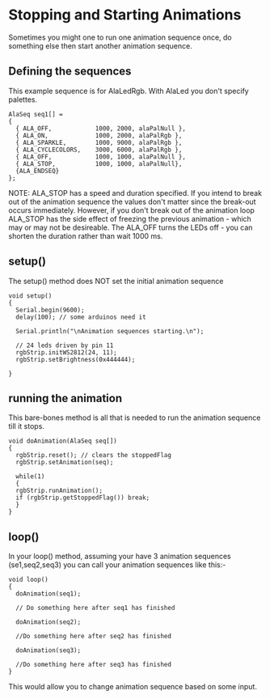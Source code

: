 # Stopping and Starting Animations

Sometimes you might one to run one animation sequence once, do something else then start another animation sequence.


## Defining the sequences

This example sequence is for AlaLedRgb. With AlaLed you don't specify palettes.

```
AlaSeq seq1[] = 
{ 
  { ALA_OFF,            1000, 2000, alaPalNull }, 
  { ALA_ON,             1000, 2000, alaPalRgb }, 
  { ALA_SPARKLE,        1000, 9000, alaPalRgb }, 
  { ALA_CYCLECOLORS,    3000, 6000, alaPalRgb }, 
  { ALA_OFF,            1000, 1000, alaPalNull }, 
  { ALA_STOP,           1000, 1000, alaPalNull}, 
  {ALA_ENDSEQ} 
}; 
```

NOTE: ALA_STOP has a speed and duration specified. If you intend to break out of the animation sequence the values don't matter
since the break-out occurs immediately. However, if you don't break out of the animation loop ALA_STOP has the side effect of freezing the 
previous animation - which may or may not be desireable. The ALA_OFF turns the LEDs off - you can shorten the duration rather than wait 1000 ms.

## setup()


The setup() method does NOT set the initial animation sequence
```
void setup()
{
  Serial.begin(9600);
  delay(100); // some arduinos need it
  
  Serial.println("\nAnimation sequences starting.\n");

  // 24 leds driven by pin 11
  rgbStrip.initWS2812(24, 11);
  rgbStrip.setBrightness(0x444444);

}
```

## running the animation

This bare-bones method is all that is needed to run the animation sequence till it stops.

```
void doAnimation(AlaSeq seq[])
{
  rgbStrip.reset();	// clears the stoppedFlag
  rgbStrip.setAnimation(seq);

  while(1)
  {
  rgbStrip.runAnimation();
  if (rgbStrip.getStoppedFlag()) break;
  }
}
```

## loop()

In your loop() method, assuming your have 3 animation sequences (se1,seq2,seq3) you can call your animation sequences like this:-

```
void loop()
{
  doAnimation(seq1);
  
  // Do something here after seq1 has finished
  
  doAnimation(seq2);
  
  //Do something here after seq2 has finished
  
  doAnimation(seq3);
  
  //Do something here after seq3 has finished
}
```

This would allow you to change animation sequence based on some input.
